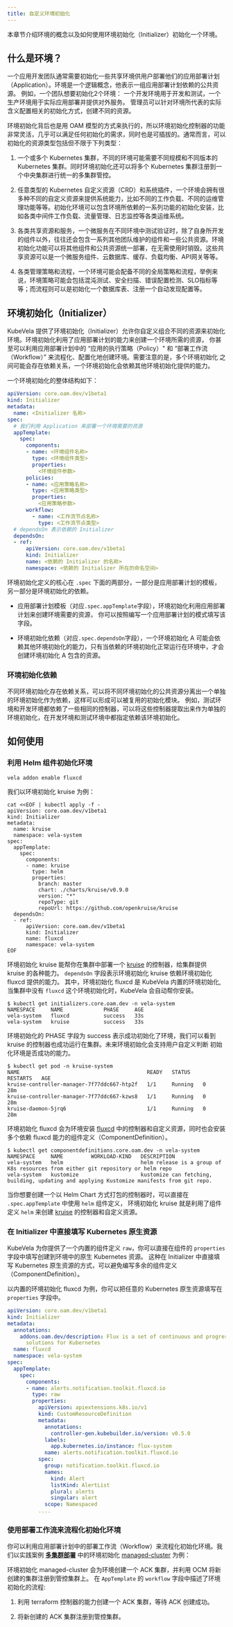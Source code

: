 ```yaml
---
title: 自定义环境初始化
---
```


本章节介绍环境的概念以及如何使用环境初始化（Initializer）初始化一个环境。

## 什么是环境？

一个应用开发团队通常需要初始化一些共享环境供用户部署他们的应用部署计划（Application）。环境是一个逻辑概念，他表示一组应用部署计划依赖的公共资源。
例如，一个团队想要初始化2个环境： 一个开发环境用于开发和测试，一个生产环境用于实际应用部署并提供对外服务。
管理员可以针对环境所代表的实际含义配置相关的初始化方式，创建不同的资源。

环境初始化背后也是用 OAM 模型的方式来执行的，所以环境初始化控制器的功能非常灵活，几乎可以满足任何初始化的需求，同时也是可插拔的。通常而言，可以初始化的资源类型包括但不限于下列类型：

1. 一个或多个 Kubernetes 集群，不同的环境可能需要不同规模和不同版本的 Kubernetes 集群。同时环境初始化还可以将多个 Kubernetes 集群注册到一个中央集群进行统一的多集群管控。

2. 任意类型的 Kubernetes 自定义资源（CRD）和系统插件，一个环境会拥有很多种不同的自定义资源来提供系统能力，比如不同的工作负载、不同的运维管理功能等等。初始化环境可以包含环境所依赖的一系列功能的初始化安装，比如各类中间件工作负载、流量管理、日志监控等各类运维系统。

3. 各类共享资源和服务，一个微服务在不同环境中测试验证时，除了自身所开发的组件以外，往往还会包含一系列其他团队维护的组件和一些公共资源。环境初始化功能可以将其他组件和公共资源统一部署，在无需使用时销毁。这些共享资源可以是一个微服务组件、云数据库、缓存、负载均衡、API网关等等。

4. 各类管理策略和流程，一个环境可能会配备不同的全局策略和流程，举例来说，环境策略可能会包括混沌测试、安全扫描、错误配置检测、SLO指标等等；而流程则可以是初始化一个数据库表、注册一个自动发现配置等。

## 环境初始化（Initializer）

KubeVela 提供了环境初始化（Initializer）允许你自定义组合不同的资源来初始化环境。环境初始化利用了应用部署计划的能力来创建一个环境所需的资源，
你甚至可以利用应用部署计划中的 “应用的执行策略（Policy）" 和 “部署工作流（Workflow）” 来流程化、配置化地创建环境。需要注意的是，多个环境初始化
之间可能会存在依赖关系，一个环境初始化会依赖其他环境初始化提供的能力。

一个环境初始化的整体结构如下：

```yaml
apiVersion: core.oam.dev/v1beta1
kind: Initializer
metadata:
  name: <Initializer 名称>
spec:
  # 我们利用 Application 来部署一个环境需要的资源
  appTemplate:
    spec:
      components:
      - name: <环境组件名称>
        type: <环境组件类型>
        properties:
          <环境组件参数>
      policies:
      - name: <应用策略名称>
        type: <应用策略类型>
        properties:
          <应用策略参数>
      workflow:
        - name: <工作流节点名称>
          type: <工作流节点类型>
  # dependsOn 表示依赖的 Initializer
  dependsOn:
  - ref:
      apiVersion: core.oam.dev/v1beta1
      kind: Initializer
      name: <依赖的 Initializer 的名称>
      namespace: <依赖的 Initializer 所在的命名空间>
```

环境初始化定义的核心在 `.spec` 下面的两部分，一部分是应用部署计划的模板，另一部分是环境初始化的依赖。

- 应用部署计划模板（对应`.spec.appTemplate`字段），环境初始化利用应用部署计划来创建环境需要的资源， 你可以按照编写一个应用部署计划的模式填写该字段。
  
- 环境初始化依赖（对应`.spec.dependsOn`字段），一个环境初始化 A 可能会依赖其他环境初始化的能力，只有当依赖的环境初始化正常运行在环境中，才会创建环境初始化 A 包含的资源。

### 环境初始化依赖

不同环境初始化存在依赖关系，可以将不同环境初始化的公共资源分离出一个单独的环境初始化作为依赖，这样可以形成可以被复用的初始化模块。
例如，测试环境和开发环境都依赖了一些相同的控制器，可以将这些控制器提取出来作为单独的环境初始化，在开发环境和测试环境中都指定依赖该环境初始化。

## 如何使用

### 利用 Helm 组件初始化环境

```shell
vela addon enable fluxcd
```

我们以环境初始化 kruise 为例：

```shell
cat <<EOF | kubectl apply -f -
apiVersion: core.oam.dev/v1beta1
kind: Initializer
metadata:
  name: kruise
  namespace: vela-system
spec:
  appTemplate:
    spec:
      components:
      - name: kruise
        type: helm
        properties:
          branch: master
          chart: ./charts/kruise/v0.9.0
          version: "*"
          repoType: git
          repoUrl: https://github.com/openkruise/kruise
  dependsOn:
  - ref:
      apiVersion: core.oam.dev/v1beta1
      kind: Initializer
      name: fluxcd
      namespace: vela-system
EOF
```

环境初始化 kruise 能帮你在集群中部署一个 [kruise](https://github.com/openkruise/kruise) 的控制器，给集群提供 kruise 的各种能力。
`dependsOn` 字段表示环境初始化 kruise 依赖环境初始化 fluxcd 提供的能力。 其中，环境初始化 fluxcd 是 KubeVela 内置的环境初始化, 
当集群中没有 `fluxcd` 这个环境初始化时，KubeVela 会自动帮你安装。

```shell
$ kubectl get initializers.core.oam.dev -n vela-system
NAMESPACE     NAME             PHASE     AGE
vela-system   fluxcd           success   33s
vela-system   kruise           success   33s
```

环境初始化的 PHASE 字段为 success 表示成功初始化了环境，我们可以看到 kruise 的控制器也成功运行在集群。未来环境初始化会支持用户自定义判断
初始化环境是否成功的能力。

```shell
$ kubectl get pod -n kruise-system
NAME                                         READY   STATUS    RESTARTS   AGE
kruise-controller-manager-7f77ddc667-htp2f   1/1     Running   0          28m
kruise-controller-manager-7f77ddc667-kzws8   1/1     Running   0          28m
kruise-daemon-5jrq6                          1/1     Running   0          28m
```

环境初始化 fluxcd 会为环境安装 [fluxcd](https://github.com/fluxcd/flux2) 中的控制器和自定义资源，同时也会安装多个依赖 fluxcd 能力的组件定义（ComponentDefinition）。

```shell
$ kubectl get componentdefinitions.core.oam.dev -n vela-system
NAMESPACE     NAME         WORKLOAD-KIND   DESCRIPTION
vela-system   helm                         helm release is a group of K8s resources from either git repository or helm repo
vela-system   kustomize                    kustomize can fetching, building, updating and applying Kustomize manifests from git repo.
```

当你想要创建一个以 Helm Chart 方式打包的控制器时，可以直接在 `.spec.appTemplate` 中使用 `helm` 组件定义，
环境初始化 kruise 就是利用了组件定义 `helm` 来创建 [kruise](https://github.com/openkruise/kruise) 的控制器和自定义资源。

### 在 Initializer 中直接填写 Kubernetes 原生资源

KubeVela 为你提供了一个内置的组件定义 `raw`，你可以直接在组件的 `properties` 字段中填写创建到环境中的原生 Kubernetes 资源。
这种在 Initializer 中直接填写 Kubernetes 原生资源的方式，可以避免编写多余的组件定义（ComponentDefinition）。

以内置的环境初始化 fluxcd 为例，你可以把任意的 Kubernetes 原生资源填写在 `properties` 字段中。

```yaml
apiVersion: core.oam.dev/v1beta1
kind: Initializer
metadata:
  annotations:
    addons.oam.dev/description: Flux is a set of continuous and progressive delivery
      solutions for Kubernetes
  name: fluxcd
  namespace: vela-system
spec:
  appTemplate:
    spec:
      components:
      - name: alerts.notification.toolkit.fluxcd.io
        type: raw
        properties:
          apiVersion: apiextensions.k8s.io/v1
          kind: CustomResourceDefinition
          metadata:
            annotations:
              controller-gen.kubebuilder.io/version: v0.5.0
            labels:
              app.kubernetes.io/instance: flux-system
            name: alerts.notification.toolkit.fluxcd.io
          spec:
            group: notification.toolkit.fluxcd.io
            names:
              kind: Alert
              listKind: AlertList
              plural: alerts
              singular: alert
            scope: Namespaced
          ....
```

### 使用部署工作流来流程化初始化环境

你可以利用应用部署计划中的部署工作流（Workflow）来流程化初始化环境。我们以实践案例 **[多集群部署](../../case-studies/workflow-with-ocm)** 
中的环境初始化 [managed-cluster](../../case-studies/workflow-with-ocm#初始化多集群调度功能) 为例：

环境初始化 managed-cluster 会为环境创建一个 ACK 集群，并利用 OCM 将新创建的集群注册到管控集群上。
在 `AppTemplate` 的 `workflow` 字段中描述了环境初始化的流程:

1. 利用 terraform 控制器的能力创建一个 ACK 集群，等待 ACK 创建成功。
   
2. 将新创建的 ACK 集群注册到管控集群。
